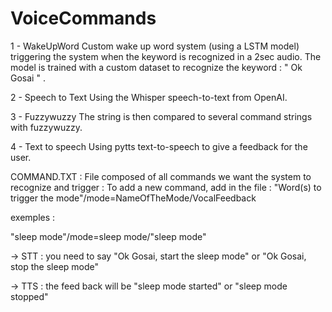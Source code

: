 # VoiceCommands
1 - WakeUpWord 
Custom wake up word system (using a LSTM model) triggering the system when the keyword is recognized in a 2sec audio. 
The model is trained with a custom dataset to recognize the keyword : " Ok Gosai " .

2 - Speech to Text
Using the Whisper speech-to-text from OpenAI. 

3 - Fuzzywuzzy 
The string is then compared to several command strings with fuzzywuzzy. 

4 - Text to speech
Using pytts text-to-speech to give a feedback for the user. 




COMMAND.TXT : 
File composed of all commands we want the system to recognize and trigger : 
To add a new command, add in the file : 
"Word(s) to trigger the mode"/mode=NameOfTheMode/VocalFeedback

exemples : 

"sleep mode"/mode=sleep mode/"sleep mode"

-> STT : you need to say "Ok Gosai, start the sleep mode" or "Ok Gosai, stop the sleep mode"

-> TTS : the feed back will be "sleep mode started" or "sleep mode stopped"
